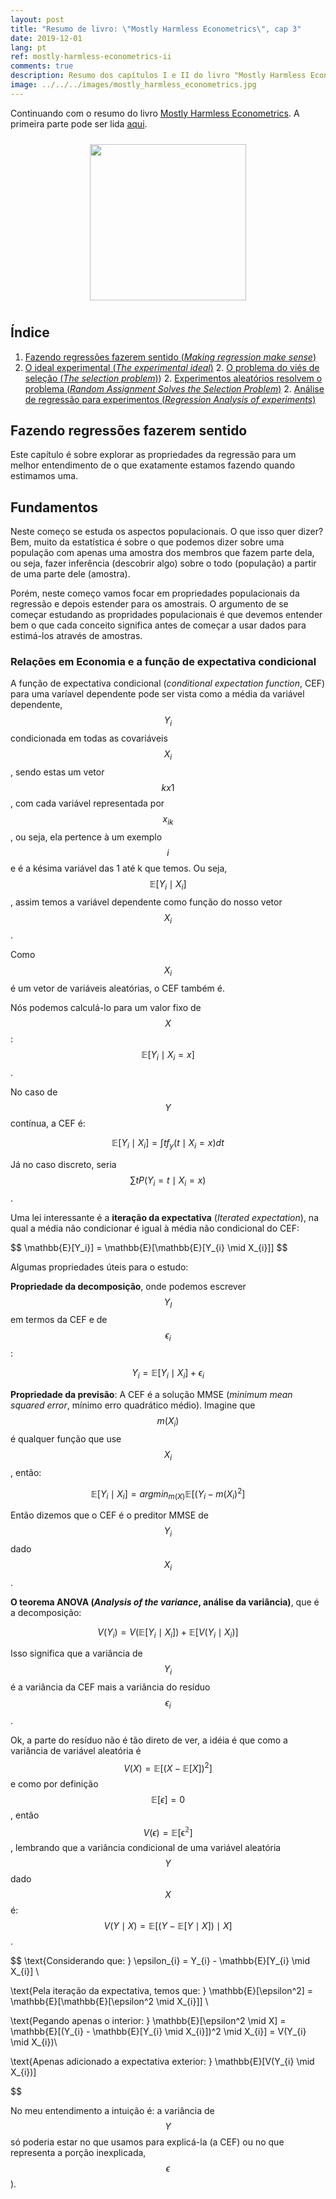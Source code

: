 ```yaml
---
layout: post
title: "Resumo de livro: \"Mostly Harmless Econometrics\", cap 3"
date: 2019-12-01
lang: pt
ref: mostly-harmless-econometrics-ii
comments: true
description: Resumo dos capítulos I e II do livro "Mostly Harmless Econometrics"
image: ../../../images/mostly_harmless_econometrics.jpg
---
```


Continuando com o resumo do livro [Mostly Harmless Econometrics](). A primeira parte pode ser lida [aqui](http://lgmoneda.github.io/2019/11/24/mostly-harmless-econometrics-summary.html).

<div align="center">
<figure>
	<a href="../../../images/mostly_harmless_econometrics.jpg">
		<img  style="width:250px;margin:10px" src="../../../images/mostly_harmless_econometrics.jpg"/>
	</a>
</figure>
</div>


## Índice

1. [Fazendo regressões fazerem sentido (_Making regression make sense_)](#fazendo-regressões-fazerem-sentido)
2. [O ideal experimental (_The experimental ideal_)](#o-ideal-experimental-the-experimental-ideal)
    2. [O problema do viés de seleção (_The selection problem_)](#o-problema-do-viés-de-seleção-the-selection-problem))
    2. [Experimentos aleatórios resolvem o problema (_Random Assignment Solves the Selection Problem_)](#experimentos-aleatórios-resolvem-o-problema-random-assignment-solves-the-selection-problem)
	2. [Análise de regressão para experimentos (_Regression Analysis of experiments_)](#análise-de-regressão-para-experimentos-regression-analysis-of-experiments)

## Fazendo regressões fazerem sentido

Este capítulo é sobre explorar as propriedades da regressão para um melhor entendimento de o que exatamente estamos fazendo quando estimamos uma.

## Fundamentos

Neste começo se estuda os aspectos populacionais. O que isso quer dizer? Bem, muito da estatística é sobre o que podemos dizer sobre uma população com apenas uma amostra dos membros que fazem parte dela, ou seja, fazer inferência (descobrir algo) sobre o todo (população) a partir de uma parte dele (amostra).

Porém, neste começo vamos focar em propriedades populacionais da regressão e depois estender para os amostrais. O argumento de se começar estudando as propridades populacionais é que devemos entender bem o que cada conceito significa antes de começar a usar dados para estimá-los através de amostras.

### Relações em Economia e a função de expectativa condicional

A função de expectativa condicional (_conditional expectation function_, CEF) para uma varíavel dependente pode ser vista como a média da variável dependente, $$Y_{i}$$ condicionada em todas as covariáveis $$X_{i}$$, sendo estas um vetor $$kx1$$, com cada variável representada por $$x_{ik}$$, ou seja, ela pertence à um exemplo $$i$$ e é a késima variável das 1 até k que temos. Ou seja, $$\mathbb{E}[Y_{i} \mid X_{i}]$$, assim temos a variável dependente como função do nosso vetor $$X_{i}$$.

Como $$X_{i}$$ é um vetor de variáveis aleatórias, o CEF também é. 

Nós podemos calculá-lo para um valor fixo de $$X$$: $$\mathbb{E}[Y_{i} \mid X_{i}=x]$$. 

No caso de $$Y$$ contínua, a CEF é:

$$
\mathbb{E}[Y_{i} \mid X_{i}] = \int tf_{y}(t\mid X_{i}=x)dt
$$

Já no caso discreto, seria $$\sum tP(Y_{i}=t \mid X_{i}=x)$$.

Uma lei interessante é a **iteração da expectativa** (_Iterated expectation_), na qual a média não condicionar é igual à média não condicional do CEF:

$$
\mathbb{E}[Y_i}] = \mathbb{E}[\mathbb{E}[Y_{i} \mid X_{i}]]
$$

Algumas propriedades úteis para o estudo:

**Propriedade da decomposição**, onde podemos escrever $$Y_{I}$$ em termos da CEF e de $$\epsilon_{i}$$:

$$
Y_{i} = \mathbb{E}[Y_{i} \mid X_{i}] + \epsilon_{i}
$$

**Propriedade da previsão**: A CEF é a solução MMSE (_minimum mean squared error_, mínimo erro quadrático médio). Imagine que $$m(X_{i})$$ é qualquer função que use $$X_{i}$$, então:

$$
\mathbb{E}[Y_{i} \mid X_{i}] = argmin_{m(X)}\mathbb{E}[(Y_{i} - m(X_{i})^{2}]
$$

Então dizemos que o CEF é o preditor MMSE de $$Y_{i}$$ dado $$X_{i}$$.

**O teorema ANOVA (_Analysis of the variance_, análise da variância)**, que é a decomposição:

$$
V(Y_{i}) = V(\mathbb{E}[Y_{i} \mid X_{i}]) + \mathbb{E}[V(Y_{i} \mid X_{i})]
$$

Isso significa que a variância de $$Y_{i}$$ é a variância da CEF mais a variância do resíduo $$\epsilon_{i}$$.

Ok, a parte do resíduo não é tão direto de ver, a idéia é que como a variância de variável aleatória é $$V(X) = \mathbb{E}[(X - \mathbb{E}[X])^2]$$ e como por definição $$\mathbb{E}[\epsilon]=0$$, então $$V(\epsilon) = \mathbb{E[\epsilon^2]}$$, lembrando que a variância condicional de uma variável aleatória $$Y$$ dado $$X$$ é: $$V(Y \mid X) = \mathbb{E}[(Y - \mathbb{E}[Y \mid X]) \mid X]$$.

$$
\text{Considerando que: } \epsilon_{i} = Y_{i} - \mathbb{E}[Y_{i} \mid X_{i}]  \\

\text{Pela iteração da expectativa, temos que: } \mathbb{E}[\epsilon^2] = \mathbb{E}[\mathbb{E}[\epsilon^2 \mid X_{i}]] \\

\text{Pegando apenas o interior: } \mathbb{E}[\epsilon^2 \mid X] = \mathbb{E}[(Y_{i} - \mathbb{E}[Y_{i} \mid X_{i}])^2 \mid X_{i}] = V(Y_{i} \mid X_{i})\\

\text{Apenas adicionado a expectativa exterior: } \mathbb{E}[V(Y_{i} \mid X_{i})]

$$

No meu entendimento a intuição é: a variância de $$Y$$ só poderia estar no que usamos para explicá-la (a CEF) ou no que representa a porção inexplicada, $$\epsilon$$).
